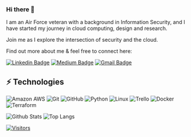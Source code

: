 ### Hi there 👋

<!-- Introduce yourself and give a brief introduction about yourself here.  Also include what tech you're interested in and what you are currently learning -->

I am an Air Force veteran with a background in Information Security, and I have started my journey in cloud computing, design and research. 

Join me as I explore the intersection of security and the cloud.

Find out more about me & feel free to connect here:

<!-- Replace the fields below with the information requested. Remember to remove the encapsulating <> characters. For spaces in names, use %20 (e.g. Broadus%20Palmer) -->

[![Linkedin Badge](https://img.shields.io/badge/-Donica%20Briggs-blue?style=flat-square&logo=Linkedin&logoColor=white&link=https://www.linkedin.com/public-profile/in/donicabriggs)](https://www.linkedin.com/public-profile/in/donicabriggs)
[![Medium Badge](https://img.shields.io/badge/Donica%20Briggs-12100E?style=flat-square&logo=medium&logoColor=white&link=https://medium.com/@donica.briggs)](https://medium.com/@donica.briggs)
[![Gmail Badge](https://img.shields.io/badge/-Donica.Briggs@gmail.com-c14438?style=flat-square&logo=Gmail&logoColor=white&link=mailto:Donica.Briggs@gmail.com)](mailto:Donica.Briggs@gmail.com)

## ⚡ Technologies

<!-- Check out the Badges folder for more badges -->

![Amazon AWS](https://img.shields.io/badge/Amazon%20AWS-232F3E?style=flat-square&logo=amazon-aws)
![Git](https://img.shields.io/badge/-Git-black?style=flat-square&logo=git)
![GitHub](https://img.shields.io/badge/-GitHub-181717?style=flat-square&logo=github)
![Python](https://img.shields.io/badge/-Python-black?style=flat-square&logo=Python)
![Linux](https://img.shields.io/badge/Linux-FCC624?style=flat-square&logo=linux&logoColor=black)
![Trello](https://img.shields.io/badge/Trello-%23026AA7.svg?style=flat-square&logo=Trello&logoColor=white)
![Docker](https://img.shields.io/badge/docker-%230db7ed.svg?style=for-the-badge&logo=docker&logoColor=white)
![Terraform](https://img.shields.io/badge/terraform-%235835CC.svg?style=for-the-badge&logo=terraform&logoColor=white)

<!-- Replace the fields below with the information requested. Remember to remove the encapsulating <> characters. -->

![Github Stats](https://github-readme-stats.vercel.app/api?username=LevelUpInTech&count_private=true&show_icons=true&include_all_commits=true)
![Top Langs](https://github-readme-stats.vercel.app/api/top-langs/?username=LevelUpInTech&hide=TeX&layout=compact)


[![Visitors](https://api.visitorbadge.io/api/visitors?path=LevelUpInTech%2FLevelUpInTech&label=VISITORS&countColor=%23263759)](https://visitorbadge.io/status?path=LevelUpInTech%2FLevelUpInTech)
